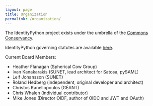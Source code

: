 ```yaml
---
layout: page
title: Organization
permalink: /organization/
---
```


The IdentityPython project exists under the umbrella of the 
[Commons Conservancy](http://commonsconservancy.org). 

IdentityPython governing statutes are available [here](https://dracc.commonsconservancy.org/0024/).

Current Board Members:

* Heather Flanagan (Spherical Cow Group)
* Ivan Kanakarakis (SUNET, lead architect for Satosa, pySAML)
* Leif Johansson (SUNET)
* Roland Hedberg (independent, original developer and architect)
* Christos Kanellopoulos (GÉANT)
* Chris Whalen (individual contributor)
* Mike Jones (Director OIDF, author of OIDC and JWT and OAuth)
